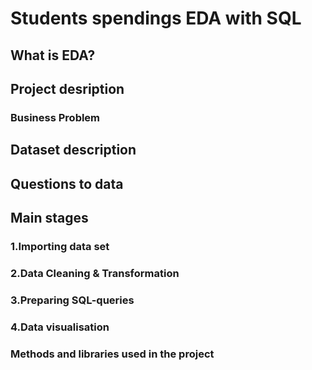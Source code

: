 # Students spendings EDA with SQL
## What is EDA?
## Project desription
### Business Problem
## Dataset description
## Questions to data
## Main stages
### 1.Importing data set
### 2.Data Cleaning & Transformation
### 3.Preparing SQL-queries
### 4.Data visualisation
### Methods and libraries used in the project
